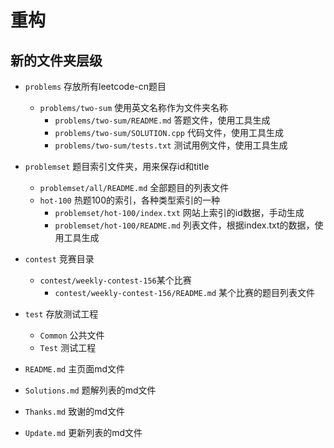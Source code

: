 # 重构

## 新的文件夹层级

* `problems` 存放所有leetcode-cn题目
  * `problems/two-sum` 使用英文名称作为文件夹名称
    * `problems/two-sum/README.md` 答题文件，使用工具生成
    * `problems/two-sum/SOLUTION.cpp` 代码文件，使用工具生成 
    * `problems/two-sum/tests.txt` 测试用例文件，使用工具生成

* `problemset` 题目索引文件夹，用来保存id和title
  * `problemset/all/README.md` 全部题目的列表文件
  * `hot-100` 热题100的索引，各种类型索引的一种
    * `problemset/hot-100/index.txt` 网站上索引的id数据，手动生成
    * `problemset/hot-100/README.md` 列表文件，根据index.txt的数据，使用工具生成

* `contest` 竞赛目录
  * `contest/weekly-contest-156`某个比赛
    * `contest/weekly-contest-156/README.md` 某个比赛的题目列表文件

* `test` 存放测试工程
  * `Common` 公共文件
  * `Test` 测试工程

* `README.md` 主页面md文件
* `Solutions.md` 题解列表的md文件
* `Thanks.md` 致谢的md文件
* `Update.md` 更新列表的md文件